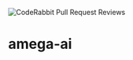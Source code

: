 ![CodeRabbit Pull Request Reviews](https://img.shields.io/coderabbit/prs/github/chojuninengu/amega-ai?utm_source=oss&utm_medium=github&utm_campaign=chojuninengu%2Famega-ai&labelColor=171717&color=FF570A&link=https%3A%2F%2Fcoderabbit.ai&label=CodeRabbit+Reviews)
# amega-ai
